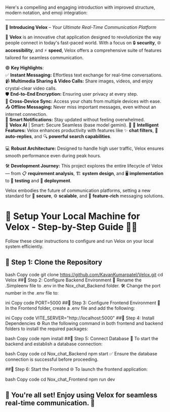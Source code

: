 Here's a compelling and engaging introduction with improved structure, modern notation, and emoji integration:  

---

📲 **Introducing Velox** – *Your Ultimate Real-Time Communication Platform*  

🚀 **Velox** is an innovative chat application designed to revolutionize the way people connect in today's fast-paced world. With a focus on 🔒 **security**, 🌐 **accessibility**, and ⚡ **speed**, Velox offers a comprehensive suite of features tailored for seamless communication.

🟣 **Key Highlights**:  
✅ **Instant Messaging:** Effortless text exchange for real-time conversations.  
📹 **Multimedia Sharing & Video Calls:** Share images, videos, and enjoy crystal-clear video calls.  
🛡️ **End-to-End Encryption:** Ensuring user privacy at every step.  
📲 **Cross-Device Sync:** Access your chats from multiple devices with ease.  
📤 **Offline Messaging:** Never miss important messages, even without an internet connection.  
🔔 **Smart Notifications:** Stay updated without feeling overwhelmed.  
💬 **Velox AI** | Smart: Secure Seamless (base model gemini). 🚀
🧠 **Intelligent Features:** Velox enhances productivity with features like ✨ **chat filters**, 🤖 **auto-replies**, and 🔍 **powerful search capabilities**.  

💻 **Robust Architecture:** Designed to handle high user traffic, Velox ensures smooth performance even during peak hours.  

🛠️ **Development Journey:** This project explores the entire lifecycle of Velox — from 📋 **requirement analysis**, 🏗️ **system design**, and 🖥️ **implementation** to 🧪 **testing** and 🚢 **deployment**.  

Velox embodies the future of communication platforms, setting a new standard for 🔐 **secure**, ⚙️ **scalable**, and 🌟 **feature-rich** messaging solutions.

# 🚀 Setup Your Local Machine for Velox - Step-by-Step Guide 🧑‍💻
Follow these clear instructions to configure and run Velox on your local system efficiently.

## 🔹 Step 1: Clone the Repository
bash
Copy code
git clone https://github.com/KavanKumarpatel/Velox.git
cd Velox
##🔹 Step 2: Configure Backend Environment
📄 Rename the .Simpleenv file to .env in the Nox_chat_Backend folder.
🛠️ Change the port number in the .env file to:

ini
Copy code
PORT=5000
##🔹 Step 3: Configure Frontend Environment
📄 In the Frontend folder, create a .env file and add the following:

ini
Copy code
VITE_SERVER="http://localhost:5000"
##🔹 Step 4: Install Dependencies
⚙️ Run the following command in both frontend and backend folders to install the required packages:

bash
Copy code
npm install
##🔹 Step 5: Connect Database
💾 To start the backend and establish a database connection:

bash
Copy code
cd Nox_chat_Backend
npm start
✅ Ensure the database connection is successful before proceeding.

##🔹 Step 6: Start the Frontend
🌐 To launch the frontend application:

bash
Copy code
cd Nox_chat_Frontend
npm run dev
## 🎯 You're all set! Enjoy using Velox for seamless real-time communication. 🚀






